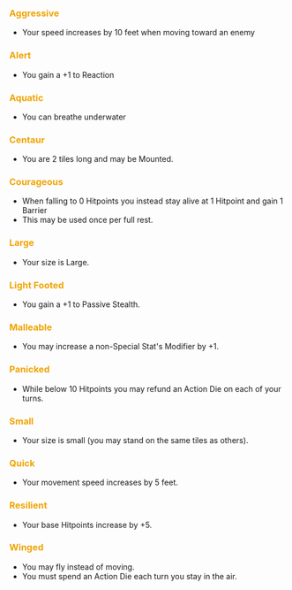 ### <span style="font-weight:bold;color:rgb(240, 164, 0)">Aggressive</span>
- Your speed increases by 10 feet when moving toward an enemy
### <span style="font-weight:bold;color:rgb(240, 164, 0)">Alert</span>
- You gain a +1 to Reaction
### <span style="font-weight:bold;color:rgb(240, 164, 0)">Aquatic</span>
- You can breathe underwater
### <span style="font-weight:bold;color:rgb(240, 164, 0)">Centaur </span>
- You are 2 tiles long and may be Mounted.
### <span style="font-weight:bold;color:rgb(240, 164, 0)">Courageous </span>
- When falling to 0 Hitpoints you instead stay alive at 1 Hitpoint and gain 1 Barrier
- This may be used once per full rest.
### <span style="font-weight:bold;color:rgb(240, 164, 0)">Large</span>
- Your size is Large.
### <span style="font-weight:bold;color:rgb(240, 164, 0)">Light Footed</span>
- You gain a +1 to Passive Stealth.
### <span style="font-weight:bold;color:rgb(240, 164, 0)">Malleable</span>
- You may increase a non-Special Stat's Modifier by +1.
### <span style="font-weight:bold;color:rgb(240, 164, 0)">Panicked </span>
- While below 10 Hitpoints you may refund an Action Die on each of your turns.
### <span style="font-weight:bold;color:rgb(240, 164, 0)">Small</span>
- Your size is small (you may stand on the same tiles as others).
### <span style="font-weight:bold;color:rgb(240, 164, 0)">Quick</span>
- Your movement speed increases by 5 feet.
### <span style="font-weight:bold;color:rgb(240, 164, 0)">Resilient </span>
- Your base Hitpoints increase by +5.
### <span style="font-weight:bold;color:rgb(240, 164, 0)">Winged</span>
- You may fly instead of moving.
- You must spend an Action Die each turn you stay in the air.